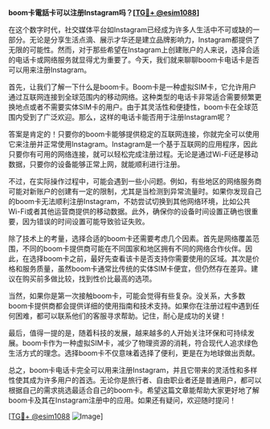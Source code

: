**boom卡電話卡可以注册Instagram吗？[[TG💪+ @esim1088](https://t.me/s/esim1088)]**

在这个数字时代，社交媒体平台如Instagram已经成为许多人生活中不可或缺的一部分。无论是分享生活点滴、展示才华还是建立品牌影响力，Instagram都提供了无限的可能性。然而，对于那些希望在Instagram上创建账户的人来说，选择合适的电话卡或网络服务就显得尤为重要了。今天，我们就来聊聊boom卡电话卡是否可以用来注册Instagram。

首先，让我们了解一下什么是boom卡。Boom卡是一种虚拟SIM卡，它允许用户通过互联网连接到全球范围内的移动网络。这种类型的电话卡非常适合需要频繁更换地点或者不需要实体SIM卡的用户。由于其灵活性和便捷性，boom卡在全球范围内受到了广泛欢迎。那么，这样的电话卡能否用于注册Instagram呢？

答案是肯定的！只要你的boom卡能够提供稳定的互联网连接，你就完全可以使用它来注册并正常使用Instagram。Instagram是一个基于互联网的应用程序，因此只要你有可用的网络连接，就可以轻松完成注册过程。无论是通过Wi-Fi还是移动数据，只要你的设备能够正常上网，就能顺利进行注册。

不过，在实际操作过程中，可能会遇到一些小问题。例如，有些地区的网络服务商可能对新账户的创建有一定的限制，尤其是当检测到异常流量时。如果你发现自己的boom卡无法顺利注册Instagram，不妨尝试切换到其他网络环境，比如公共Wi-Fi或者其他运营商提供的移动数据。此外，确保你的设备时间设置正确也很重要，因为错误的时间设置可能导致验证失败。

除了技术上的考量，选择合适的boom卡还需要考虑几个因素。首先是网络覆盖范围，不同的boom卡提供商可能在不同国家和地区拥有不同的网络合作伙伴。因此，在选择boom卡之前，最好先查看该卡是否支持你需要使用的区域。其次是价格和服务质量，虽然boom卡通常比传统的实体SIM卡便宜，但仍然存在差异。建议在购买前多做比较，找到性价比最高的选项。

当然，如果你是第一次接触boom卡，可能会觉得有些复杂。没关系，大多数boom卡提供商都会提供详细的使用指南和技术支持。如果你在注册过程中遇到任何困难，都可以联系他们的客服寻求帮助。记住，耐心是成功的关键！

最后，值得一提的是，随着科技的发展，越来越多的人开始关注环保和可持续发展。boom卡作为一种虚拟SIM卡，减少了物理资源的消耗，符合现代人追求绿色生活方式的理念。选择boom卡不仅意味着选择了便利，更是在为地球做出贡献。

总之，boom卡电话卡完全可以用来注册Instagram，并且它带来的灵活性和多样性使其成为许多用户的首选。无论你是旅行者、自由职业者还是普通用户，都可以根据自己的需求挑选最适合自己的boom卡。希望这篇文章能帮助大家更好地了解boom卡及其在Instagram注册中的应用。如果还有疑问，欢迎随时提问！

[[TG💪+ @esim1088](https://t.me/s/esim1088) ![Image](https://i.postimg.cc/4NQfJmqS/Snipaste-2025-05-13-00-14-12.png)]